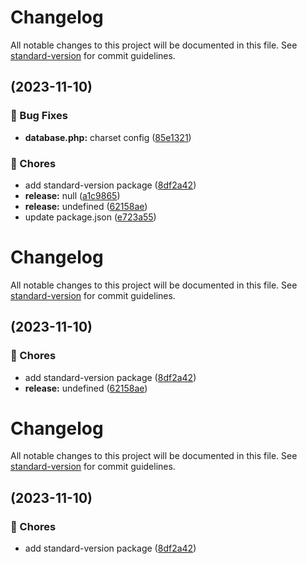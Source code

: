 # Changelog

All notable changes to this project will be documented in this file. See [standard-version](https://github.com/conventional-changelog/standard-version) for commit guidelines.

##  (2023-11-10)


### 🐛 Bug Fixes

* **database.php:** charset config ([85e1321](https://github.com/yanrodrigues205/LibrarySystem-Laravel/commit/85e1321059eb73e25a5173d5d406939b180b6271))


### 🚚 Chores

* add standard-version package ([8df2a42](https://github.com/yanrodrigues205/LibrarySystem-Laravel/commit/8df2a42cf2acf5460c1f978493468a838efd230d))
* **release:** null ([a1c9865](https://github.com/yanrodrigues205/LibrarySystem-Laravel/commit/a1c98654e40ab3a23c26f43ed47bd916033878b9))
* **release:** undefined ([62158ae](https://github.com/yanrodrigues205/LibrarySystem-Laravel/commit/62158ae7bfd68b82307a9f571f7f45b1a8709f89))
* update package.json ([e723a55](https://github.com/yanrodrigues205/LibrarySystem-Laravel/commit/e723a5531202f5dd683829a04eef14360f704555))

# Changelog

All notable changes to this project will be documented in this file. See [standard-version](https://github.com/conventional-changelog/standard-version) for commit guidelines.

##  (2023-11-10)


### 🚚 Chores

* add standard-version package ([8df2a42](https://github.com/yanrodrigues205/LibrarySystem-Laravel/commit/8df2a42cf2acf5460c1f978493468a838efd230d))
* **release:** undefined ([62158ae](https://github.com/yanrodrigues205/LibrarySystem-Laravel/commit/62158ae7bfd68b82307a9f571f7f45b1a8709f89))

# Changelog

All notable changes to this project will be documented in this file. See [standard-version](https://github.com/conventional-changelog/standard-version) for commit guidelines.

##  (2023-11-10)


### 🚚 Chores

* add standard-version package ([8df2a42](https://github.com/yanrodrigues205/LibrarySystem-Laravel/commit/8df2a42cf2acf5460c1f978493468a838efd230d))
